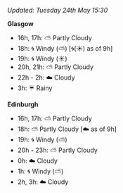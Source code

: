 *Updated: Tuesday 24th May 15:30*

**Glasgow**

* 16h, 17h: :partly_sunny: Partly Cloudy
* 18h: :cyclone: Windy (:partly_sunny:) [:cyclone:(:sunny:) as of 9h]
* 19h: :cyclone: Windy (:sunny:)
* 20h, 21h: :partly_sunny: Partly Cloudy
* 22h - 2h: :cloud: Cloudy
* 3h: :umbrella: Rainy

**Edinburgh**

* 16h, 17h: :partly_sunny: Partly Cloudy
* 18h: :partly_sunny: Partly Cloudy [:cloud: as of 9h]
* 19h: :cyclone: Windy (:partly_sunny:)
* 20h - 23h: :partly_sunny: Partly Cloudy
* 0h: :cloud: Cloudy
* 1h: :cyclone: Windy (:partly_sunny:)
* 2h, 3h: :cloud: Cloudy
